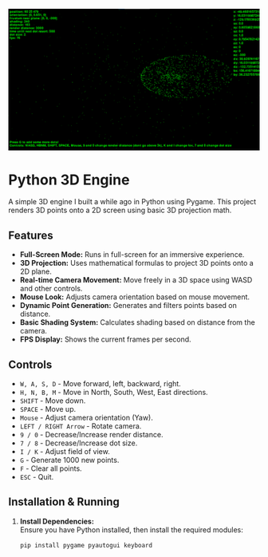 ![1](https://github.com/OliverW147/Old-3D-Rendering/blob/main/image.png?raw=true)

# Python 3D Engine

A simple 3D engine I built a while ago in Python using Pygame. This project renders 3D points onto a 2D screen using basic 3D projection math.

## Features
- **Full-Screen Mode:** Runs in full-screen for an immersive experience.
- **3D Projection:** Uses mathematical formulas to project 3D points onto a 2D plane.
- **Real-time Camera Movement:** Move freely in a 3D space using WASD and other controls.
- **Mouse Look:** Adjusts camera orientation based on mouse movement.
- **Dynamic Point Generation:** Generates and filters points based on distance.
- **Basic Shading System:** Calculates shading based on distance from the camera.
- **FPS Display:** Shows the current frames per second.

## Controls
- `W, A, S, D` - Move forward, left, backward, right.
- `H, N, B, M` - Move in North, South, West, East directions.
- `SHIFT` - Move down.
- `SPACE` - Move up.
- `Mouse` - Adjust camera orientation (Yaw).
- `LEFT / RIGHT Arrow` - Rotate camera.
- `9 / 0` - Decrease/Increase render distance.
- `7 / 8` - Decrease/Increase dot size.
- `I / K` - Adjust field of view.
- `G` - Generate 1000 new points.
- `F` - Clear all points.
- `ESC` - Quit.

## Installation & Running
1. **Install Dependencies:**  
   Ensure you have Python installed, then install the required modules:
   ```sh
   pip install pygame pyautogui keyboard

